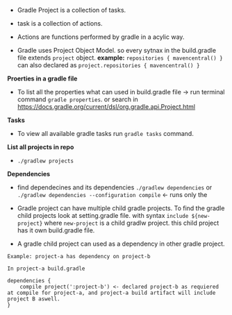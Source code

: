 - Gradle Project is a collection of tasks.
- task is a collection of actions.
- Actions are functions performed by gradle in a acylic way.

- Gradle uses Project Object Model. so every sytnax in the build.gradle file extends `project` object. **example:** `repositories { mavencentral() }` can also declared as `project.repositories { mavencentral() }`

**Proerties in a gradle file**
- To list all the properties what can used in build.gradle file -> run terminal command `gradle properties`. or search in https://docs.gradle.org/current/dsl/org.gradle.api.Project.html

**Tasks**
- To view all available gradle tasks run `gradle tasks` command.

**List all projects in repo**
- `./gradlew projects`

**Dependencies**
- find dependecines and its dependencies `./gradlew dependencies` or `./gradlew dependencies --configuration compile` <- runs only the 

- Gradle project can have multiple child gradle projects. To find the gradle child projects look at setting.gradle file. with syntax `include ${new-project}` where `new-project` is a child gradlw project. this child project has it own build.gradle file.

- A gradle child project can used as a dependency in other gradle project.
````
Example: project-a has dependency on project-b

In project-a build.gradle

dependencies {
    compile project(':project-b') <- declared project-b as requiered at compile for project-a, and project-a build artifact will include project B aswell.
}
````
